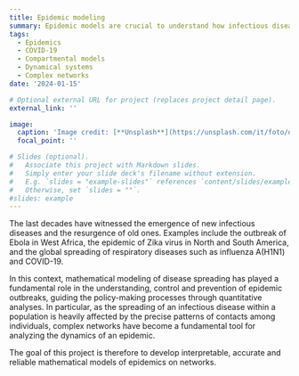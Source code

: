 ```yaml
---
title: Epidemic modeling
summary: Epidemic models are crucial to understand how infectious diseases spread in a population and to devise the best containment strategies.
tags:
  - Epidemics
  - COVID-19
  - Compartmental models
  - Dynamical systems
  - Complex networks
date: '2024-01-15'

# Optional external URL for project (replaces project detail page).
external_link: ''

image:
  caption: 'Image credit: [**Unsplash**](https://unsplash.com/it/foto/dashboard-dellepidemia-di-coronavirus-che-mostra-il-bilancio-delle-vittime-3_SvgDspSTE)'
  focal_point: ''

# Slides (optional).
#   Associate this project with Markdown slides.
#   Simply enter your slide deck's filename without extension.
#   E.g. `slides = "example-slides"` references `content/slides/example-slides.md`.
#   Otherwise, set `slides = ""`.
#slides: example
---
```


The last decades have witnessed the emergence of new infectious diseases and the resurgence of old ones. Examples include the outbreak of Ebola in West Africa, the epidemic of Zika virus in North and South America, and the global spreading of respiratory diseases such as influenza A(H1N1) and COVID-19.

In this context, mathematical modeling of disease spreading has played a fundamental role in the understanding, control and prevention of epidemic outbreaks, guiding the policy-making processes through quantitative analyses. In particular, as the spreading of an infectious disease within a population is heavily affected by the precise patterns of contacts among individuals, complex networks have become a fundamental tool for analyzing the dynamics of an epidemic. 

The goal of this project is therefore to develop interpretable, accurate and reliable mathematical models of epidemics on networks.
